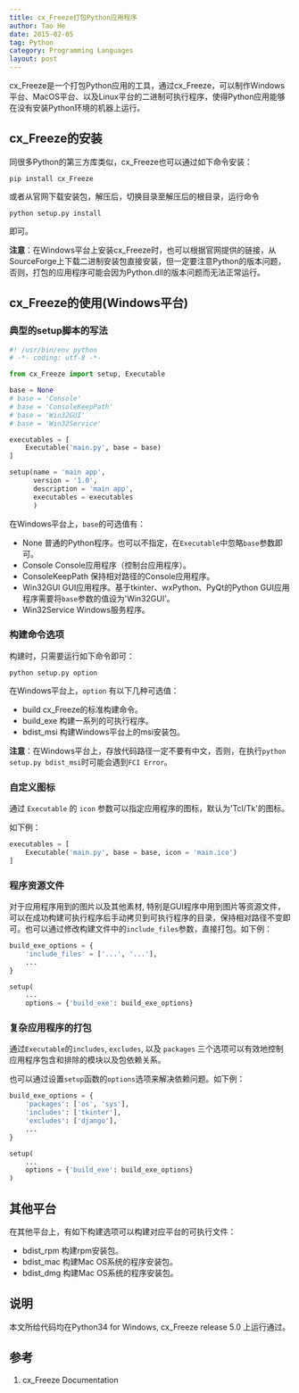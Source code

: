 ```yaml
---
title: cx_Freeze打包Python应用程序
author: Tao He
date: 2015-02-05
tag: Python
category: Programming Languages
layout: post
---
```


cx_Freeze是一个打包Python应用的工具，通过cx_Freeze，可以制作Windows平台、MacOS平台、以及Linux平台的二进制可执行程序，使得Python应用能够在没有安装Python环境的机器上运行。

cx_Freeze的安装
-----------------

同很多Python的第三方库类似，cx_Freeze也可以通过如下命令安装：

    pip install cx_Freeze

或者从官网下载安装包，解压后，切换目录至解压后的根目录，运行命令

    python setup.py install

即可。

<!--more-->

**注意**：在Windows平台上安装cx_Freeze时，也可以根据官网提供的链接，从SourceForge上下载二进制安装包直接安装，但一定要注意Python的版本问题，否则，打包的应用程序可能会因为Python.dll的版本问题而无法正常运行。

cx_Freeze的使用(Windows平台)
-----------------------------

### 典型的setup脚本的写法

~~~python
#! /usr/bin/env python
# -*- coding: utf-8 -*-

from cx_Freeze import setup, Executable

base = None
# base = 'Console'
# base = 'ConsoleKeepPath'
# base = 'Win32GUI'
# base = 'Win32Service'

executables = [
    Executable('main.py', base = base)
]

setup(name = 'main app',
      version = '1.0',
      description = 'main app',
      executables = executables
      )
~~~

在Windows平台上，`base`的可选值有：

+ None
    普通的Python程序。也可以不指定，在`Executable`中忽略`base`参数即可。
+ Console
    Console应用程序（控制台应用程序）。
+ ConsoleKeepPath
    保持相对路径的Console应用程序。
+ Win32GUI
    GUI应用程序。基于tkinter、wxPython、PyQt的Python GUI应用程序需要将`base`参数的值设为'Win32GUI'。
+ Win32Service
    Windows服务程序。

### 构建命令选项

构建时，只需要运行如下命令即可：

    python setup.py option

在Windows平台上，`option` 有以下几种可选值：

+ build
    cx_Freeze的标准构建命令。
+ build_exe
    构建一系列的可执行程序。
+ bdist_msi
    构建Windows平台上的msi安装包。

**注意**：在Windows平台上，存放代码路径一定不要有中文，否则，在执行`python setup.py bdist_msi`时可能会遇到`FCI Error`。

### 自定义图标

通过 `Executable` 的 `icon` 参数可以指定应用程序的图标，默认为'Tcl/Tk'的图标。

如下例：

~~~python
executables = [
    Executable('main.py', base = base, icon = 'main.ico')
]
~~~

### 程序资源文件

对于应用程序用到的图片以及其他素材, 特别是GUI程序中用到图片等资源文件，可以在成功构建可执行程序后手动拷贝到可执行程序的目录，保持相对路径不变即可。也可以通过修改构建文件中的`include_files`参数，直接打包。如下例：

~~~Python
build_exe_options = {
    'include_files' = ['...', '...'],
    ...
}

setup(
    ...
    options = {'build_exe': build_exe_options}
~~~

### 复杂应用程序的打包

通过`Executable`的`includes`, `excludes`, 以及 `packages` 三个选项可以有效地控制应用程序包含和排除的模块以及包依赖关系。

也可以通过设置`setup`函数的`options`选项来解决依赖问题。如下例：

~~~python
build_exe_options = {
    'packages': ['os', 'sys'],
    'includes': ['tkinter'],
    'excludes': ['django'],
    ...
}

setup(
    ...
    options = {'build_exe': build_exe_options}
)
~~~

其他平台
--------

在其他平台上，有如下构建选项可以构建对应平台的可执行文件：
 
 + bdist_rpm
    构建rpm安装包。
 + bdist_mac
    构建Mac OS系统的程序安装包。
 + bdist_dmg
    构建Mac OS系统的程序安装包。

说明
-----

本文所给代码均在Python34 for Windows, cx_Freeze release 5.0 上运行通过。

参考
-----

1. cx_Freeze Documentation


